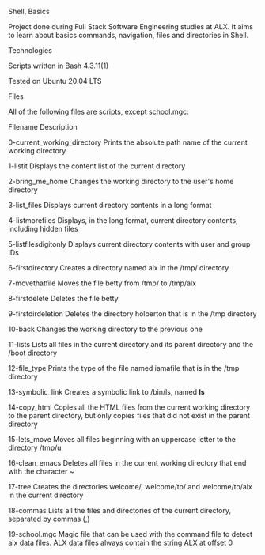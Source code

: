 Shell, Basics

Project done during Full Stack Software Engineering studies at ALX. It aims to learn about basics commands, navigation, files and directories in Shell.

Technologies

Scripts written in Bash 4.3.11(1)

Tested on Ubuntu 20.04 LTS

Files

All of the following files are scripts, except school.mgc:


Filename	Description

0-current_working_directory	Prints the absolute path name of the current working directory

1-listit	Displays the content list of the current directory

2-bring_me_home	Changes the working directory to the user's home directory

3-list_files	Displays current directory contents in a long format

4-listmorefiles	Displays, in the long format, current directory contents, including hidden files

5-listfilesdigitonly	Displays current directory contents with user and group IDs

6-firstdirectory	Creates a directory named alx in the /tmp/ directory

7-movethatfile	Moves the file betty from /tmp/ to /tmp/alx

8-firstdelete	Deletes the file betty

9-firstdirdeletion	Deletes the directory holberton that is in the /tmp directory

10-back	Changes the working directory to the previous one

11-lists	Lists all files in the current directory and its parent directory and the /boot directory

12-file_type	Prints the type of the file named iamafile that is in the /tmp directory

13-symbolic_link	Creates a symbolic link to /bin/ls, named __ls__

14-copy_html	Copies all the HTML files from the current working directory to the parent directory, but only copies files that did not exist in the parent directory

15-lets_move	Moves all files beginning with an uppercase letter to the directory /tmp/u

16-clean_emacs	Deletes all files in the current working directory that end with the character ~

17-tree	Creates the directories welcome/, welcome/to/ and welcome/to/alx in the current directory

18-commas	Lists all the files and directories of the current directory, separated by commas (,)

19-school.mgc	Magic file that can be used with the command file to detect alx data files. ALX data files always contain the string ALX at offset 0
